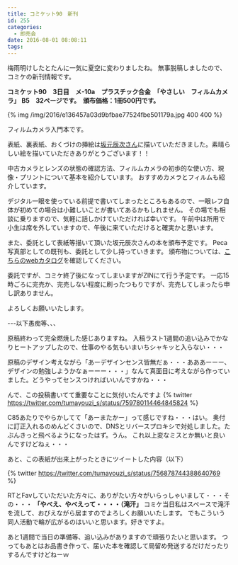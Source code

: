 ```yaml
---
title: コミケット90　新刊
id: 255
categories:
  - 即売会
date: 2016-08-01 08:08:11
tags:
---
```


梅雨明けしたとたんに一気に夏空に変わりましたね。
無事脱稿しましたので、コミケの新刊情報です。

**コミケット90　3日目　メ-10a　プラスチック合金　「やさしい　フィルムカメラ」**
**B5　32ページです。　頒布価格：1冊500円です。**

{% img /img/2016/e136457a03d9bfbae77524fbe501179a.jpg 400 400 %}

フィルムカメラ入門本です。

表紙、裏表紙、おくづけの挿絵は[坂元辰次さん](http://datsuryoku-sokutei.blogspot.jp/)に描いていただきました。素晴らしい絵を描いていただきありがとうございます！！

中古カメラとレンズの状態の確認方法、フィルムカメラの初歩的な使い方、現像・プリントについて基本を紹介しています。
おすすめカメラとフィルムも紹介しています。

デジタル一眼を使っている前提で書いてしまったところもあるので、一眼レフ自体が初めての場合は小難しいことが書いてあるかもしれません。
その場でも相談に乗りますので、気軽に話しかけていただければ幸いです。
午前中は所用で小生は席を外していますので、午後に来ていただけると確実かと思います。

また、委託として表紙等描いて頂いた坂元辰次さんの本を頒布予定です。
Peca写真部としての既刊も、委託として少し持っていきます。
頒布物については、[こちらのwebカタログ](https://webcatalog.circle.ms/Circle/12703717)を確認してください。

委託ですが、コミケ終了後になってしまいますがZINにて行う予定です。
一応15時ごろに完売か、完売しない程度に刷ったつもりですが、完売してしまったら申し訳ありません。

よろしくお願いいたします。

---以下愚痴等、、、
<!--more-->

原稿終わって完全燃焼した感じありますね。
入稿ラスト1週間の追い込みでかなりヒートアップしたので、仕事のやる気もいまいちシャキッと入らない・・・

原稿のデザイン考えながら「あーデザインセンス皆無だぁ・・・あああーーー、デザインの勉強しようかなぁーーー・・・」なんて真面目に考えながら作っていました。どうやってセンスつければいいんですかね・・・

んで、この投稿書いてて重要なことに気付いたんですよ
{% twitter https://twitter.com/tumayouzi_s/status/759780114464845824 %}

C85あたりでやらかしてて「あーまたかー」って感じですね・・・はい。
奥付に訂正入れるのめんどくさいので、DNSとリバースプロキシで対処しました。たぶんきっと飛べるようになったはず。うん。
これ以上変なミスとか無いと良いんですけどねぇ・・・

あと、この表紙が出来上がったときにツイートした内容（以下）

{% twitter https://twitter.com/tumayouzi_s/status/756878744388640769 %}

RTとFavしていただいた方々に、ありがたい方々がいらっしゃいまして・・・その・・・
**「やべえ、やべえって・・・・（滝汗」**
コミケ当日私はスペースで滝汗を流して、おびえながら居ますのでよろしくお願いいたします。
でもこういう同人活動で輪が広がるのはいいと思います。好きですよ。

あと1週間で当日の準備等、追い込みがありますので頑張りたいと思います。
つってもあとはお品書き作って、届いた本を確認して局留め発送するだけだったりするんですけどねーｗ